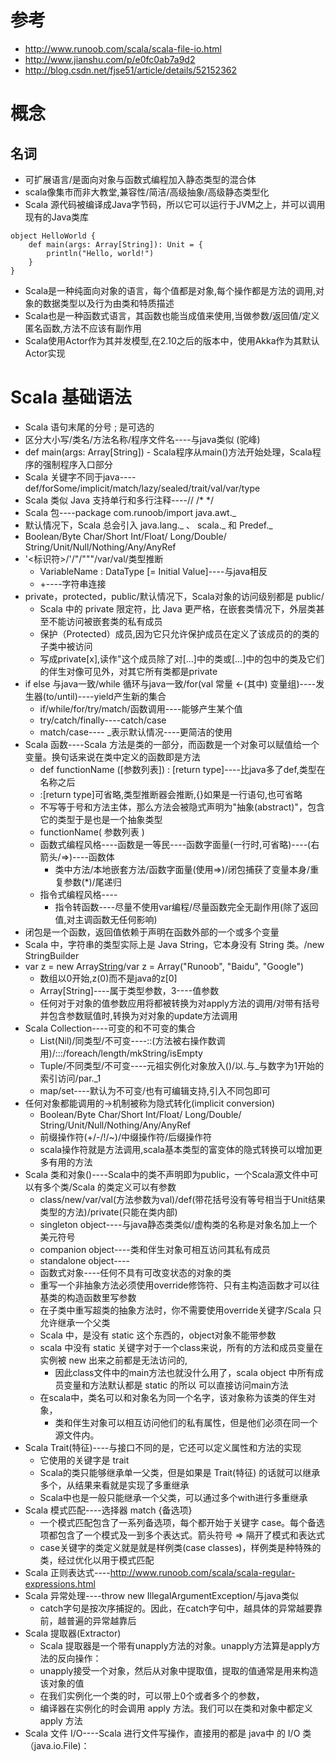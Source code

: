 # 参考
- http://www.runoob.com/scala/scala-file-io.html
- http://www.jianshu.com/p/e0fc0ab7a9d2
- http://blog.csdn.net/fjse51/article/details/52152362
# 概念
## 名词
- 可扩展语言/是面向对象与函数式编程加入静态类型的混合体
- scala像集市而非大教堂,兼容性/简洁/高级抽象/高级静态类型化
- Scala 源代码被编译成Java字节码，所以它可以运行于JVM之上，并可以调用现有的Java类库
```hello world
object HelloWorld {
    def main(args: Array[String]): Unit = {
        println("Hello, world!")
    }
}
```
- Scala是一种纯面向对象的语言，每个值都是对象,每个操作都是方法的调用,对象的数据类型以及行为由类和特质描述
- Scala也是一种函数式语言，其函数也能当成值来使用,当做参数/返回值/定义匿名函数,方法不应该有副作用
- Scala使用Actor作为其并发模型,在2.10之后的版本中，使用Akka作为其默认Actor实现
# Scala 基础语法
- Scala 语句末尾的分号 ; 是可选的
- 区分大小写/类名/方法名称/程序文件名----与java类似 (驼峰)
- def main(args: Array[String]) - Scala程序从main()方法开始处理，Scala程序的强制程序入口部分
- Scala 关键字不同于java----def/forSome/implicit/match/lazy/sealed/trait/val/var/type
- Scala 类似 Java 支持单行和多行注释----// /* */
- Scala 包----package com.runoob/import java.awt._
- 默认情况下，Scala 总会引入 java.lang._ 、 scala._ 和 Predef._
- Boolean/Byte Char/Short Int/Float/ Long/Double/ String/Unit/Null/Nothing/Any/AnyRef
- '<标识符>/'/"/"""/var/val/类型推断
  - VariableName : DataType [=  Initial Value]----与java相反
  - +----字符串连接
- private，protected，public/默认情况下，Scala对象的访问级别都是 public/
  - Scala 中的 private 限定符，比 Java 更严格，在嵌套类情况下，外层类甚至不能访问被嵌套类的私有成员
  - 保护（Protected）成员,因为它只允许保护成员在定义了该成员的的类的子类中被访问
  - 写成private[x],读作"这个成员除了对[…]中的类或[…]中的包中的类及它们的伴生对像可见外，对其它所有类都是private
- if else 与java一致/while 循环与java一致/for(val 常量 <-(其中) 变量组)----发生器(to/until)----yield产生新的集合
  - if/while/for/try/match/函数调用----能够产生某个值
  - try/catch/finally----catch/case
  - match/case---- _表示默认情况----更简洁的使用
- Scala 函数----Scala 方法是类的一部分，而函数是一个对象可以赋值给一个变量。换句话来说在类中定义的函数即是方法
  - def functionName ([参数列表]) : [return type]----比java多了def,类型在名称之后
  - :[return type]可省略,类型推断器会推断,{}如果是一行语句,也可省略
  - 不写等于号和方法主体，那么方法会被隐式声明为"抽象(abstract)"，包含它的类型于是也是一个抽象类型
  - functionName( 参数列表 )
  - 函数式编程风格----函数是一等民----函数字面量(一行时,可省略)----(右箭头/=>)----函数体
    - 类中方法/本地嵌套方法/函数字面量(使用=>)/闭包捕获了变量本身/重复参数(*)/尾递归
  - 指令式编程风格----
    - 指令转函数----尽量不使用var编程/尽量函数完全无副作用(除了返回值,对主调函数无任何影响)
- 闭包是一个函数，返回值依赖于声明在函数外部的一个或多个变量
-  Scala 中，字符串的类型实际上是 Java String，它本身没有 String 类。/new StringBuilder
- var z = new Array[String](3)/var z = Array("Runoob", "Baidu", "Google")
  - 数组以0开始,z(0)而不是java的z[0]
  - Array[String]----属于类型参数，3----值参数
  - 任何对于对象的值参数应用将都被转换为对apply方法的调用/对带有括号并包含参数赋值时,转换为对对象的update方法调用
- Scala Collection----可变的和不可变的集合
  - List(Nil)/同类型/不可变----::(方法被右操作数调用)/:::/foreach/length/mkString/isEmpty
  - Tuple/不同类型/不可变----元祖实例化对象放入()/以.与_与数字为1开始的索引访问/par._1
  - map/set----默认为不可变/也有可编辑支持,引入不同包即可
- 任何对象都能调用的->机制被称为隐式转化(implicit conversion)
    - Boolean/Byte Char/Short Int/Float/ Long/Double/ String/Unit/Null/Nothing/Any/AnyRef
    - 前缀操作符(+/-/!/~)/中缀操作符/后缀操作符
    - scala操作符就是方法调用,scala基本类型的富变体的隐式转换可以增加更多有用的方法
- Scala 类和对象()----Scala中的类不声明即为public，一个Scala源文件中可以有多个类/Scala 的类定义可以有参数
  - class/new/var/val(方法参数为val)/def(带花括号没有等号相当于Unit结果类型的方法)/private(只能在类内部)
  - singleton object----与java静态类类似/虚构类的名称是对象名加上一个美元符号
  - companion object----类和伴生对象可相互访问其私有成员
  - standalone object----
  - 函数式对象----任何不具有可改变状态的对象的类
  - 重写一个非抽象方法必须使用override修饰符、只有主构造函数才可以往基类的构造函数里写参数
  - 在子类中重写超类的抽象方法时，你不需要使用override关键字/Scala 只允许继承一个父类
  - Scala 中，是没有 static 这个东西的，object对象不能带参数
  - scala 中没有 static 关键字对于一个class来说，所有的方法和成员变量在实例被 new 出来之前都是无法访问的,
    - 因此class文件中的main方法也就没什么用了，scala object 中所有成员变量和方法默认都是 static 的所以 可以直接访问main方法
  - 在scala中，类名可以和对象名为同一个名字，该对象称为该类的伴生对象，
    - 类和伴生对象可以相互访问他们的私有属性，但是他们必须在同一个源文件内。
- Scala Trait(特征)----与接口不同的是，它还可以定义属性和方法的实现
  - 它使用的关键字是 trait
  - Scala的类只能够继承单一父类，但是如果是 Trait(特征) 的话就可以继承多个，从结果来看就是实现了多重继承
  - Scala中也是一般只能继承一个父类，可以通过多个with进行多重继承
- Scala 模式匹配----选择器 match {备选项}
  - 一个模式匹配包含了一系列备选项，每个都开始于关键字 case。每个备选项都包含了一个模式及一到多个表达式。箭头符号 => 隔开了模式和表达式
  - case关键字的类定义就是就是样例类(case classes)，样例类是种特殊的类，经过优化以用于模式匹配
- Scala 正则表达式----http://www.runoob.com/scala/scala-regular-expressions.html
- Scala 异常处理----throw new IllegalArgumentException/与java类似
  - catch字句是按次序捕捉的。因此，在catch字句中，越具体的异常越要靠前，越普遍的异常越靠后
- Scala 提取器(Extractor)
  - Scala 提取器是一个带有unapply方法的对象。unapply方法算是apply方法的反向操作：
  - unapply接受一个对象，然后从对象中提取值，提取的值通常是用来构造该对象的值
  - 在我们实例化一个类的时，可以带上0个或者多个的参数，
  - 编译器在实例化的时会调用 apply 方法。我们可以在类和对象中都定义 apply 方法
- Scala 文件 I/O----Scala 进行文件写操作，直接用的都是 java中 的 I/O 类 （java.io.File)：